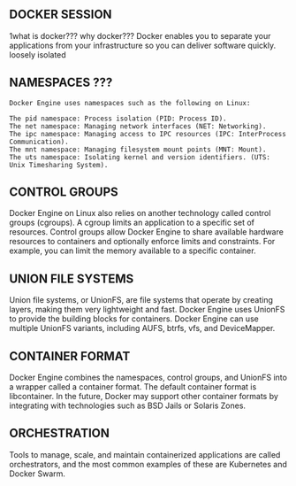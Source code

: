## DOCKER SESSION

1what is docker??? why docker???
    Docker enables you to separate your applications from your infrastructure so you can deliver software quickly.
	loosely isolated

## NAMESPACES	???
	Docker Engine uses namespaces such as the following on Linux:

	The pid namespace: Process isolation (PID: Process ID).
	The net namespace: Managing network interfaces (NET: Networking).
	The ipc namespace: Managing access to IPC resources (IPC: InterProcess Communication).
	The mnt namespace: Managing filesystem mount points (MNT: Mount).
	The uts namespace: Isolating kernel and version identifiers. (UTS: Unix Timesharing System).
	
## CONTROL GROUPS
Docker Engine on Linux also relies on another technology called control groups (cgroups). A cgroup limits an application to a specific set of resources. Control groups allow Docker Engine to share available hardware resources to containers and optionally enforce limits and constraints. For example, you can limit the memory available to a specific container.

## UNION FILE SYSTEMS
Union file systems, or UnionFS, are file systems that operate by creating layers, making them very lightweight and fast. Docker Engine uses UnionFS to provide the building blocks for containers. Docker Engine can use multiple UnionFS variants, including AUFS, btrfs, vfs, and DeviceMapper.

## CONTAINER FORMAT
Docker Engine combines the namespaces, control groups, and UnionFS into a wrapper called a container format. The default container format is libcontainer. In the future, Docker may support other container formats by integrating with technologies such as BSD Jails or Solaris Zones.

## ORCHESTRATION
Tools to manage, scale, and maintain containerized applications are called orchestrators, and the most common examples of these are Kubernetes and Docker Swarm. 
	 



